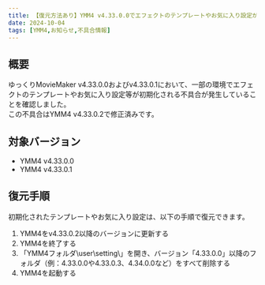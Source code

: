 ```yaml
---
title: 【復元方法あり】YMM4 v4.33.0.0でエフェクトのテンプレートやお気に入り設定が初期化される不具合について
date: 2024-10-04
tags: [YMM4,お知らせ,不具合情報]
---
```

## 概要
ゆっくりMovieMaker v4.33.0.0およびv4.33.0.1において、一部の環境でエフェクトのテンプレートやお気に入り設定等が初期化される不具合が発生していることを確認しました。  
この不具合はYMM4 v4.33.0.2で修正済みです。

## 対象バージョン
- YMM4 v4.33.0.0
- YMM4 v4.33.0.1

## 復元手順
初期化されたテンプレートやお気に入り設定は、以下の手順で復元できます。

1. YMM4をv4.33.0.2以降のバージョンに更新する
2. YMM4を終了する
3. 「YMM4フォルダ\user\setting\」を開き、バージョン「4.33.0.0」以降のフォルダ（例：4.33.0.0や4.33.0.3、4.34.0.0など）をすべて削除する
4. YMM4を起動する
